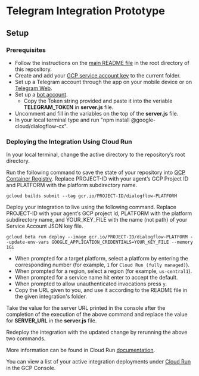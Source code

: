 # Telegram Integration Prototype

## Setup

### Prerequisites

- Follow the instructions on the [main README file](https://github.com/GoogleCloudPlatform/dialogflow-integrations#readme) in the root directory of this repository.
- Create and add your [GCP service account key](https://cloud.google.com/iam/docs/creating-managing-service-account-keys) to the current folder.
- Set up a Telegram account through the app on your mobile device or on [Telegram Web](https://web.telegram.org/k/).
- Set up a [bot account](https://core.telegram.org/bots#6-botfather).
    - Copy the Token string provided and paste it into the veriable __TELEGRAM_TOKEN__ in __server.js__ file.
- Uncomment and fill in the variables on the top of the __server.js__ file.
- In your local terminal type and run "npm install @google-cloud/dialogflow-cx".



### Deploying the Integration Using Cloud Run

In your local terminal, change the active directory to the repository’s root directory.

Run the following command to save the state of your repository into [GCP Container Registry](https://console.cloud.google.com/gcr/). Replace PROJECT-ID with your agent’s GCP Project ID and PLATFORM with the platform subdirectory name.

```shell
gcloud builds submit --tag gcr.io/PROJECT-ID/dialogflow-PLATFORM
```

Deploy your integration to live using the following command. Replace PROJECT-ID with your agent’s GCP project Id, PLATFORM with the platform subdirectory name, and YOUR_KEY_FILE with the name (not path) of your Service Account JSON key file.

```shell
gcloud beta run deploy --image gcr.io/PROJECT-ID/dialogflow-PLATFORM --update-env-vars GOOGLE_APPLICATION_CREDENTIALS=YOUR_KEY_FILE --memory 1Gi
```

- When prompted for a target platform, select a platform by entering the corresponding number (for example, ``1`` for ``Cloud Run (fully managed)``).
 - When prompted for a region, select a region (for example, ``us-central1``).
 - When prompted for a service name hit enter to accept the default.
 - When prompted to allow unauthenticated invocations press ``y``.
 - Copy the URL given to you, and use it according to the README file in the
 given integration's folder.

Take the value for the server URL printed in the console after the completion of the execution of the above command and replace the value for __SERVER_URL__ in the __server.js__ file.

Redeploy the integration with the updated change by rerunning the above two commands. 

More information can be found in Cloud Run
[documentation](https://cloud.google.com/run/docs/deploying).

You can view a list of your active integration deployments under [Cloud Run](https://console.cloud.google.com/run) in the GCP Console.
